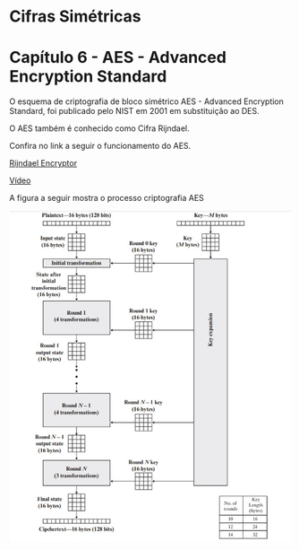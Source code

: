 # Cifras Simétricas

# Capítulo 6 - AES - Advanced Encryption Standard

O esquema de criptografia de bloco simétrico AES - Advanced Encryption Standard, foi publicado pelo NIST em 2001 em substituição ao DES.

O AES também é conhecido como Cifra Rijndael.

Confira no link a seguir o funcionamento do AES.

[Rijndael Encryptor](https://formaestudio.com/rijndaelinspector/archivos/Rijndael_Animation_v4_eng-html5.html)

[Vídeo](https://www.youtube.com/watch?v=mlzxpkdXP58&list=PLzrY8E1mqq-msOzaf-bgw9e-E69QiIu7W&index=5)

A figura a seguir mostra o processo criptografia AES

![image](./AES.jpg)